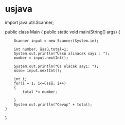 # usjava
import java.util.Scanner;

public class Main {
    public static void main(String[] args) {

        Scanner input = new Scanner(System.in);

        int number, üssü,total=1;
        System.out.println("Üssü alınacak sayı : ");
        number = input.nextInt();

        System.out.println("Üs olacak sayı: ");
        üssü= input.nextInt();

        int i;
        for(i = 1; i<=üssü; i++)
        {
            total *= number;

        }
        System.out.println("Cevap" + total);
    }


}
